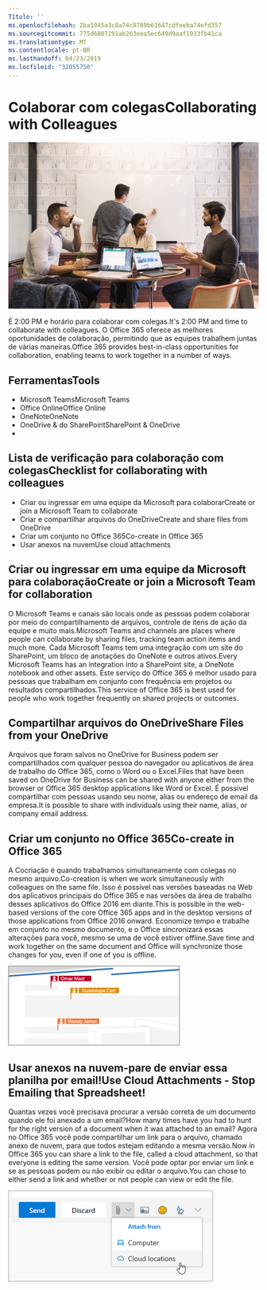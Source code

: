 ```yaml
---
Título: ''
ms.openlocfilehash: 2ba1045a3c8a74c8769b61647cdfeeba74efd357
ms.sourcegitcommit: 775d6807291ab263eea5ec649d9aaf1933fb41ca
ms.translationtype: MT
ms.contentlocale: pt-BR
ms.lasthandoff: 04/23/2019
ms.locfileid: "32055750"
---
```

# <a name="collaborating-with-colleagues"></a><span data-ttu-id="c25dd-102">Colaborar com colegas</span><span class="sxs-lookup"><span data-stu-id="c25dd-102">Collaborating with Colleagues</span></span>

![Desative o Visual](media/ditl_collab.png)

<span data-ttu-id="c25dd-104">É 2:00 PM e horário para colaborar com colegas.</span><span class="sxs-lookup"><span data-stu-id="c25dd-104">It's 2:00 PM and time to collaborate with colleagues.</span></span> <span data-ttu-id="c25dd-105">O Office 365 oferece as melhores oportunidades de colaboração, permitindo que as equipes trabalhem juntas de várias maneiras.</span><span class="sxs-lookup"><span data-stu-id="c25dd-105">Office 365 provides best-in-class opportunities for collaboration, enabling teams to work together in a number of ways.</span></span> 

## <a name="tools"></a><span data-ttu-id="c25dd-106">Ferramentas</span><span class="sxs-lookup"><span data-stu-id="c25dd-106">Tools</span></span>
- <span data-ttu-id="c25dd-107">Microsoft Teams</span><span class="sxs-lookup"><span data-stu-id="c25dd-107">Microsoft Teams</span></span>
- <span data-ttu-id="c25dd-108">Office Online</span><span class="sxs-lookup"><span data-stu-id="c25dd-108">Office Online</span></span>
- <span data-ttu-id="c25dd-109">OneNote</span><span class="sxs-lookup"><span data-stu-id="c25dd-109">OneNote</span></span>
- <span data-ttu-id="c25dd-110">OneDrive & do SharePoint</span><span class="sxs-lookup"><span data-stu-id="c25dd-110">SharePoint & OneDrive</span></span>
- 
## <a name="checklist-for-collaborating-with-colleagues"></a><span data-ttu-id="c25dd-111">Lista de verificação para colaboração com colegas</span><span class="sxs-lookup"><span data-stu-id="c25dd-111">Checklist for collaborating with colleagues</span></span>
- <span data-ttu-id="c25dd-112">Criar ou ingressar em uma equipe da Microsoft para colaborar</span><span class="sxs-lookup"><span data-stu-id="c25dd-112">Create or join a Microsoft Team to collaborate</span></span>
- <span data-ttu-id="c25dd-113">Criar e compartilhar arquivos do OneDrive</span><span class="sxs-lookup"><span data-stu-id="c25dd-113">Create and share files from OneDrive</span></span> 
- <span data-ttu-id="c25dd-114">Criar um conjunto no Office 365</span><span class="sxs-lookup"><span data-stu-id="c25dd-114">Co-create in Office 365</span></span> 
- <span data-ttu-id="c25dd-115">Usar anexos na nuvem</span><span class="sxs-lookup"><span data-stu-id="c25dd-115">Use cloud attachments</span></span>

## <a name="create-or-join-a-microsoft-team-for-collaboration"></a><span data-ttu-id="c25dd-116">Criar ou ingressar em uma equipe da Microsoft para colaboração</span><span class="sxs-lookup"><span data-stu-id="c25dd-116">Create or join a Microsoft Team for collaboration</span></span>

<span data-ttu-id="c25dd-117">O Microsoft Teams e canais são locais onde as pessoas podem colaborar por meio do compartilhamento de arquivos, controle de itens de ação da equipe e muito mais.</span><span class="sxs-lookup"><span data-stu-id="c25dd-117">Microsoft Teams and channels are places where people can collaborate by sharing files, tracking team action items and much more.</span></span> <span data-ttu-id="c25dd-118">Cada Microsoft Teams tem uma integração com um site do SharePoint, um bloco de anotações do OneNote e outros ativos.</span><span class="sxs-lookup"><span data-stu-id="c25dd-118">Every Microsoft Teams has an integration into a SharePoint site, a OneNote notebook and other assets.</span></span> <span data-ttu-id="c25dd-119">Este serviço do Office 365 é melhor usado para pessoas que trabalham em conjunto com frequência em projetos ou resultados compartilhados.</span><span class="sxs-lookup"><span data-stu-id="c25dd-119">This service of Office 365 is best used for people who work together frequently on shared projects or outcomes.</span></span> 

## <a name="share-files-from-your-onedrive"></a><span data-ttu-id="c25dd-120">Compartilhar arquivos do OneDrive</span><span class="sxs-lookup"><span data-stu-id="c25dd-120">Share Files from your OneDrive</span></span>
<span data-ttu-id="c25dd-121">Arquivos que foram salvos no OneDrive for Business podem ser compartilhados com qualquer pessoa do navegador ou aplicativos de área de trabalho do Office 365, como o Word ou o Excel.</span><span class="sxs-lookup"><span data-stu-id="c25dd-121">Files that have been saved on OneDrive for Business can be shared with anyone either from the browser or Office 365 desktop applications like Word or Excel.</span></span> <span data-ttu-id="c25dd-122">É possível compartilhar com pessoas usando seu nome, alias ou endereço de email da empresa.</span><span class="sxs-lookup"><span data-stu-id="c25dd-122">It is possible to share with individuals using their name, alias, or company email address.</span></span> 

## <a name="co-create-in-office-365"></a><span data-ttu-id="c25dd-123">Criar um conjunto no Office 365</span><span class="sxs-lookup"><span data-stu-id="c25dd-123">Co-create in Office 365</span></span>
<span data-ttu-id="c25dd-124">A Cocriação é quando trabalhamos simultaneamente com colegas no mesmo arquivo.</span><span class="sxs-lookup"><span data-stu-id="c25dd-124">Co-creation is when we work simultaneously with colleagues on the same file.</span></span> <span data-ttu-id="c25dd-125">Isso é possível nas versões baseadas na Web dos aplicativos principais do Office 365 e nas versões da área de trabalho desses aplicativos do Office 2016 em diante.</span><span class="sxs-lookup"><span data-stu-id="c25dd-125">This is possible in the web-based versions of the core Office 365 apps and in the desktop versions of those applications from Office 2016 onward.</span></span>  <span data-ttu-id="c25dd-126">Economize tempo e trabalhe em conjunto no mesmo documento, e o Office sincronizará essas alterações para você, mesmo se uma de você estiver offline.</span><span class="sxs-lookup"><span data-stu-id="c25dd-126">Save time and work together on the same document and Office will synchronize those changes for you, even if one of you is offline.</span></span> 

![CoAutoria no Word](media/ditl_coauth.png)

## <a name="use-cloud-attachments---stop-emailing-that-spreadsheet"></a><span data-ttu-id="c25dd-128">Usar anexos na nuvem-pare de enviar essa planilha por email!</span><span class="sxs-lookup"><span data-stu-id="c25dd-128">Use Cloud Attachments - Stop Emailing that Spreadsheet!</span></span>
<span data-ttu-id="c25dd-129">Quantas vezes você precisava procurar a versão correta de um documento quando ele foi anexado a um email?</span><span class="sxs-lookup"><span data-stu-id="c25dd-129">How many times have you had to hunt for the right version of a document when it was attached to an email?</span></span> <span data-ttu-id="c25dd-130">Agora no Office 365 você pode compartilhar um link para o arquivo, chamado anexo de nuvem, para que todos estejam editando a mesma versão.</span><span class="sxs-lookup"><span data-stu-id="c25dd-130">Now in Office 365 you can share a link to the file, called a cloud attachment, so that everyone is editing the same version.</span></span>  <span data-ttu-id="c25dd-131">Você pode optar por enviar um link e se as pessoas podem ou não exibir ou editar o arquivo.</span><span class="sxs-lookup"><span data-stu-id="c25dd-131">You can chose to either send a link and whether or not people can view or edit the file.</span></span> 

![Anexo em nuvem](media/ditl_cloudattach.png)

